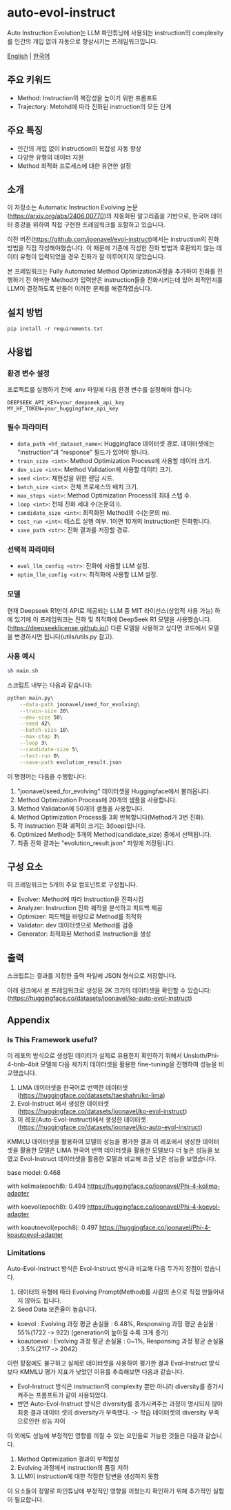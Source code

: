 # auto-evol-instruct
Auto Instruction Evolution는 LLM 파인튜닝에 사용되는 instruction의 complexity를 인간의 개입 없이 자동으로 향상시키는 프레임워크입니다.

[English](./README.md) | [한국어](./README.ko.md)

## 주요 키워드
- Method: Instruction의 복잡성을 높이기 위한 프롬프트
- Trajectory: Metohd에 따라 진화된 instruction의 모든 단계

## 주요 특징
- 인간의 개입 없이 Instruction의 복잡성 자동 향상
- 다양한 유형의 데이터 지원
- Method 최적화 프로세스에 대한 유연한 설정

## 소개
이 저장소는 Automatic Instruction Evolving 논문(https://arxiv.org/abs/2406.00770)의 자동화된 알고리즘을 기반으로, 한국어 데이터 증강을 위하여 직접 구현한 프레임워크를 포함하고 있습니다.

이전 버전(https://github.com/joonavel/evol-instruct)에서는 instruction의 진화 방법을 직접 작성해야했습니다. 이 때문에 기존에 작성한 진화 방법과 호환되지 않는 데이터 유형이 입력되었을 경우 진화가 잘 이루어지지 않았습니다.

본 프레임워크는 Fully Automated Method Optimization과정을 추가하여 진화를 진행하기 전 어떠한 Method가 입력받은 instruction들을 진화시키는데 있어 최적인지를 LLM이 결정하도록 만들어 이러한 문제를 해결하였습니다.

## 설치 방법
```
pip install -r requirements.txt
```

## 사용법

### 환경 변수 설정
프로젝트를 실행하기 전에 .env 파일에 다음 환경 변수를 설정해야 합니다:
```
DEEPSEEK_API_KEY=your_deepseek_api_key
MY_HF_TOKEN=your_huggingface_api_key
```

### 필수 파라미터
- ```data_path <hf_dataset_name>```: Huggingface 데이터셋 경로. 데이터셋에는 "instruction"과 "response" 필드가 있어야 합니다.
- ```train_size <int>```: Method Optimization Process에 사용할 데이터 크기.
- ```dev_size <int>```: Method Validation에 사용할 데이터 크기.
- ```seed <int>```: 재현성을 위한 랜덤 시드.
- ```batch_size <int>```: 전체 프로세스의 배치 크기.
- ```max_steps <int>```: Method Optimization Process의 최대 스텝 수.
- ```loop <int>```: 전체 진화 세대 수(논문의 l).
- ```candidate_size <int>```: 최적화된 Method의 수(논문의 m).
- ```test_run <int>```: 테스트 실행 여부. 1이면 10개의 Instruction만 진화합니다.
- ```save_path <str>```: 진화 결과를 저장할 경로.

### 선택적 파라미터
- ```evol_llm_config <str>```: 진화에 사용할 LLM 설정.
- ```optim_llm_config <str>```: 최적화에 사용할 LLM 설정.

### 모델
현재 Deepseek R1만이 API로 제공되는 LLM 중 MIT 라이선스(상업적 사용 가능) 하에 있기에 이 프레임워크는 진화 및 최적화에 DeepSeek R1 모델을 사용했습니다.
(https://deepseeklicense.github.io/)
다른 모델을 사용하고 싶다면 코드에서 모델을 변경하시면 됩니다(utils/utils.py 참고).

### 사용 예시
```bash
sh main.sh
```
스크립트 내부는 다음과 같습니다:
```bash
python main.py\
    --data-path joonavel/seed_for_evolving\
    --train-size 20\
    --dev-size 50\
    --seed 42\
    --batch-size 10\
    --max-step 3\
    --loop 3\
    --candidate-size 5\
    --test-run 0\
    --save-path evolution_result.json
```
이 명령어는 다음을 수행합니다:
1. "joonavel/seed_for_evolving" 데이터셋을 Huggingface에서 불러옵니다.
2. Method Optimization Process에 20개의 샘플을 사용합니다.
3. Method Validation에 50개의 샘플을 사용합니다.
4. Method Optimization Process를 3회 반복합니다(Method가 3번 진화).
5. 각 Instruction 진화 궤적의 크기는 3(loop)입니다.
6. Optimized Method는 5개의 Method(candidate_size) 중에서 선택됩니다.
7. 최종 진화 결과는 "evolution_result.json" 파일에 저장됩니다.

## 구성 요소
이 프레임워크는 5개의 주요 컴포넌트로 구성됩니다.
- Evolver: Method에 따라 Instruction을 진화시킴
- Analyzer: Instruction 진화 궤적을 분석하고 피드백 제공
- Optimizer: 피드백을 바탕으로 Method를 최적화
- Validator: dev 데이터셋으로 Method를 검증
- Generator: 최적화된 Method로 Instruction을 생성

## 출력
스크립트는 결과를 지정한 출력 파일에 JSON 형식으로 저장합니다.

아래 링크에서 본 프레임워크로 생성된 2K 크기의 데이터셋을 확인할 수 있습니다:
(https://huggingface.co/datasets/joonavel/ko-auto-evol-instruct)

## Appendix

### Is This Framework useful?
이 레포의 방식으로 생성된 데이터가 실제로 유용한지 확인하기 위해서 Unsloth/Phi-4-bnb-4bit 모델에 다음 세가지 데이터셋을 활용한 fine-tuning을 진행하여 성능을 비교했습니다.

1. LIMA 데이터셋을 한국어로 번역한 데이터셋(https://huggingface.co/datasets/taeshahn/ko-lima)
2. Evol-Instruct 에서 생성한 데이터셋(https://huggingface.co/datasets/joonavel/ko-evol-instruct)
3. 이 레포(Auto-Evol-Instruct)에서 생성한 데이터셋(https://huggingface.co/datasets/joonavel/ko-auto-evol-instruct)

KMMLU 데이터셋을 활용하여 모델의 성능을 평가한 결과 이 레포에서 생성한 데이터셋을 활용한 모델은 LIMA 한국어 번역 데이터셋을 활용한 모델보다 더 높은 성능을 보였고 Evol-Instruct 데이터셋을 활용한 모델과 비교해 조금 낮은 성능을 보였습니다.

base model: 0.468

with kolima(epoch8): 0.494 https://huggingface.co/joonavel/Phi-4-kolima-adapter

with koevol(epoch8): 0.499 https://huggingface.co/joonavel/Phi-4-koevol-adapter

with koautoevol(epoch8): 0.497 https://huggingface.co/joonavel/Phi-4-koautoevol-adapter

### Limitations
Auto-Evol-Instruct 방식은 Evol-Instruct 방식과 비교해 다음 두가지 장점이 있습니다.
1. 데이터의 유형에 따라 Evolving Prompt(Method)를 사람의 손으로 직접 만들어내지 않아도 됩니다.
2. Seed Data 보존율이 높습니다.
- koevol : Evolving 과정 평균 손실율 : 6.48%, Responsing 과정 평균 손실율 : 55%(1722 -> 922) (generation이 높아질 수록 크게 증가)
- koautoevol : Evolving 과정 평균 손실율 : 0~1%, Responsing 과정 평균 손실율 : 3.5%(2117 -> 2042)

이런 장점에도 불구하고 실제로 데이터셋을 사용하여 평가한 결과 Evol-Instruct 방식보다 KMMLU 평가 지표가 낮았던 이유를 추측해보면 다음과 같습니다.
- Evol-Instruct 방식은 instruction의 complexity 뿐만 아니라 diversity를 증가시켜주는 프롬프트가 같이 사용되었다.
- 반면 Auto-Evol-Instruct 방식은 diversity를 증가시켜주는 과정이 명시되지 않아 최종 결과 데이터 셋의 diversity가 부족했다.
-> 학습 데이터셋의 diversity 부족으로인한 성능 차이

이 외에도 성능에 부정적인 영향를 끼칠 수 있는 요인들로 가능한 것들은 다음과 같습니다.
1. Method Optimization 결과의 부적합성
2. Evolving 과정에서 instruction의 품질 저하
3. LLM이 instruction에 대한 적절한 답변을 생성하지 못함

이 요소들이 정말로 파인튜닝에 부정적인 영향을 끼쳤는지 확인하기 위해 추가적인 실험이 필요합니다.